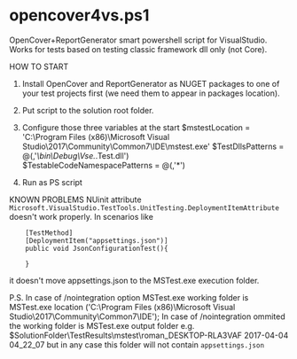 # opencover4vs.ps1
OpenCover+ReportGenerator smart powershell script for VisualStudio.
Works for tests based on testing classic framework dll only (not Core).

HOW TO START
1. Install OpenCover and ReportGenerator as NUGET packages to one of your test projects first (we need them to appear in packages location).

2. Put script to the solution root folder.

3. Configure those three variables at the start
$mstestLocation = 'C:\Program Files (x86)\Microsoft Visual Studio\2017\Community\Common7\IDE\mstest.exe' 
$TestDllsPatterns = @(,'*\bin\Debug\Vse.*.Test.dll')  
$TestableCodeNamespacePatterns = @(,'*') 

4. Run as PS script

KNOWN PROBLEMS
NUinit attribute `Microsoft.VisualStudio.TestTools.UnitTesting.DeploymentItemAttribute` doesn't work properly. In scenarios like

        [TestMethod]
        [DeploymentItem("appsettings.json")]
        public void JsonConfigurationTest(){
        
        }

it doesn't move appsettings.json to the MSTest.exe execution folder.

P.S. In case of /nointegration option MSTest.exe working folder is  MSTest.exe location ('C:\Program Files (x86)\Microsoft Visual Studio\2017\Community\Common7\IDE\'); In case of /nointegration ommited the working folder is MSTest.exe output folder e.g. $SolutionFolder\TestResults\mstest\roman_DESKTOP-RLA3VAF 2017-04-04 04_22_07 but in any case this folder will not contain `appsettings.json`
